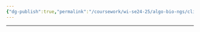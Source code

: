 ```yaml
---
{"dg-publish":true,"permalink":"/coursework/wi-se24-25/algo-bio-ngs/clique/","noteIcon":""}
---
```


---
